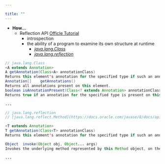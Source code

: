 ```yaml
---

title: "" 
---
```


- **How...**
  - Reflection API [Officle Tutorial](https://docs.oracle.com/javase/tutorial/reflect/)
    - introspection
    - the ability of a program to examine its own structure at runtime
      - *[java.lang.Class](https://docs.oracle.com/javase/8/docs/api/java/lang/Class.html)*
      - *[java.lang.reflection](https://github.com/ppdouble/jdk-src/tree/master/java/lang/reflect)*

```Java
// java.lang.Class
<A extends Annotation>	
A getAnnotation(Class<A> annotationClass)
Returns this element's annotation for the specified type if such an annotation is present, else null.
Annotation[]	getAnnotations()
Returns all annotations present on this element.
boolean	isAnnotationPresent(Class<? extends Annotation> annotationClass)
Returns true if an annotation for the specified type is present on this element, else false.

...

// java.lang.reflection
// [java.lang.reflect.Method](https://docs.oracle.com/javase/8/docs/api/java/lang/reflect/Method.html)

<T extends Annotation>
T getAnnotation(Class<T> annotationClass)
Returns this element's annotation for the specified type if such an annotation is present, else null.

Object	invoke(Object obj, Object... args)
Invokes the underlying method represented by this Method object, on the specified object with the specified parameters.

...

```
